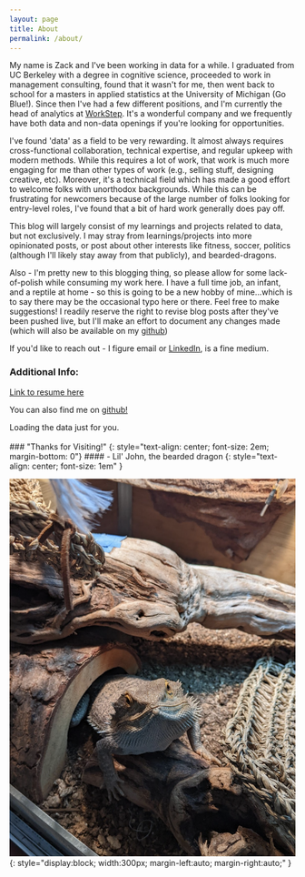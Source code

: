 ```yaml
---
layout: page
title: About
permalink: /about/
---
```


My name is Zack and I've been working in data for a while. I graduated from UC Berkeley with a degree in cognitive science, proceeded to work in management consulting, found that it wasn't for me, then went back to school for a masters in applied statistics at the University of Michigan (Go Blue!). Since then I've had a few different positions, and I'm currently the head of analytics at [WorkStep](https://www.workstep.com). It's a wonderful company and we frequently have both data and non-data openings if you're looking for opportunities.

I've found 'data' as a field to be very rewarding. It almost always requires cross-functional collaboration, technical expertise, and regular upkeep with modern methods. While this requires a lot of work, that work is much more engaging for me than other types of work (e.g., selling stuff, designing creative, etc). Moreover, it's a technical field which has made a good effort to welcome folks with unorthodox backgrounds. While this can be frustrating for newcomers because of the large number of folks looking for entry-level roles, I've found that a bit of hard work generally does pay off.

This blog will largely consist of my learnings and projects related to data, but not exclusively. I may stray from learnings/projects into more opinionated posts, or post about other interests like fitness, soccer, politics (although I'll likely stay away from that publicly), and bearded-dragons.

Also - I'm pretty new to this blogging thing, so please allow for some lack-of-polish while consuming my work here. I have a full time job, an infant, and a reptile at home - so this is going to be a new hobby of mine...which is to say there may be the occasional typo here or there. Feel free to make suggestions! I readily reserve the right to revise blog posts after they've been pushed live, but I'll make an effort to document any changes made (which will also be available on my [github](https://github.com/zkeller89/zkeller89.github.io))

If you'd like to reach out - I figure email or [LinkedIn](https://www.linkedin.com/in/zrkeller/), is a fine medium.

### Additional Info:

[Link to resume here](/assets/pdf/zkeller_resume_public.pdf)

You can also find me on [github!](https://github.com/zkeller89)

<!-- Credit: https://bloggify.github.io/github-calendar/ -->
<!-- Prepare a container for your calendar. -->
<script
  src="https://cdn.rawgit.com/IonicaBizau/github-calendar/gh-pages/dist/github-calendar.min.js"
>
</script>

<!-- Optionally, include the theme (if you don't want to struggle to write the CSS) -->
<link
  rel="stylesheet"
  href="https://cdn.rawgit.com/IonicaBizau/github-calendar/gh-pages/dist/github-calendar.css"
/>

<!-- Prepare a container for your calendar. -->
<div class="calendar">
    <!-- Loading stuff -->
    Loading the data just for you.
</div>

<script>
    new GitHubCalendar(".calendar", "zkeller89");
</script>
<br />
### "Thanks for Visiting!"
{: style="text-align: center; font-size: 2em; margin-bottom: 0"}
#### - Lil' John, the bearded dragon
{: style="text-align: center; font-size: 1em" }

![My office mate, Lil' John](/assets/img/lil_john.png){: style="display:block; width:300px; margin-left:auto; margin-right:auto;" }
